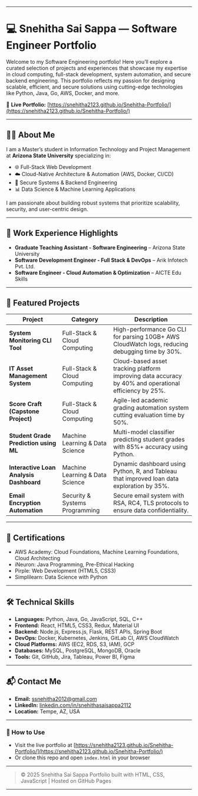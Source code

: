
---

# 💻 Snehitha Sai Sappa — Software Engineer Portfolio

Welcome to my Software Engineering portfolio! Here you’ll explore a curated selection of projects and experiences that showcase my expertise in cloud computing, full-stack development, system automation, and secure backend engineering. This portfolio reflects my passion for designing scalable, efficient, and secure solutions using cutting-edge technologies like Python, Java, Go, AWS, Docker, and more.

🔗 **Live Portfolio:** [https://snehitha2123.github.io/Snehitha-Portfolio/](https://snehitha2123.github.io/Snehitha-Portfolio/)

---

## 👩‍💻 About Me

I am a Master’s student in Information Technology and Project Management at **Arizona State University** specializing in:

* 🌐 Full-Stack Web Development
* ☁️ Cloud-Native Architecture & Automation (AWS, Docker, CI/CD)
* 🔐 Secure Systems & Backend Engineering
* 📊 Data Science & Machine Learning Applications

I am passionate about building robust systems that prioritize scalability, security, and user-centric design.

---

## 💼 Work Experience Highlights

* **Graduate Teaching Assistant - Software Engineering** – Arizona State University
* **Software Development Engineer - Full Stack & DevOps** – Arik Infotech Pvt. Ltd.
* **Software Engineer - Cloud Automation & Optimization** – AICTE Edu Skills

---

## 🚀 Featured Projects

| Project                                 | Category                        | Description                                                                                           |
| --------------------------------------- | ------------------------------- | ----------------------------------------------------------------------------------------------------- |
| **System Monitoring CLI Tool**          | Full-Stack & Cloud Computing    | High-performance Go CLI for parsing 10GB+ AWS CloudWatch logs, reducing debugging time by 30%.        |
| **IT Asset Management System**          | Full-Stack & Cloud Computing    | Cloud-based asset tracking platform improving data accuracy by 40% and operational efficiency by 25%. |
| **Score Craft (Capstone Project)**      | Full-Stack & Cloud Computing    | Agile-led academic grading automation system cutting evaluation time by 50%.                          |
| **Student Grade Prediction using ML**   | Machine Learning & Data Science | Multi-model classifier predicting student grades with 85%+ accuracy using Python.                     |
| **Interactive Loan Analysis Dashboard** | Machine Learning & Data Science | Dynamic dashboard using Python, R, and Tableau that improved loan data exploration by 35%.            |
| **Email Encryption Automation**         | Security & Systems Programming  | Secure email system with RSA, RC4, TLS protocols to ensure data confidentiality.                      |

---

## 📜 Certifications

* AWS Academy: Cloud Foundations, Machine Learning Foundations, Cloud Architecting
* iNeuron: Java Programming, Pre-Ethical Hacking
* Pirple: Web Development (HTML5, CSS3)
* Simplilearn: Data Science with Python

---

## 🛠️ Technical Skills

* **Languages:** Python, Java, Go, JavaScript, SQL, C++
* **Frontend:** React, HTML5, CSS3, Redux, Material UI
* **Backend:** Node.js, Express.js, Flask, REST APIs, Spring Boot
* **DevOps:** Docker, Kubernetes, Jenkins, GitLab CI, AWS CloudWatch
* **Cloud Platforms:** AWS (EC2, RDS, S3, IAM), GCP
* **Databases:** MySQL, PostgreSQL, MongoDB, Oracle
* **Tools:** Git, GitHub, Jira, Tableau, Power BI, Figma

---

## 📬 Contact Me

* **Email:** [ssnehitha2012@gmail.com](mailto:ssnehitha2012@gmail.com)
* **LinkedIn:** [linkedin.com/in/snehithasaisappa2112](https://www.linkedin.com/in/snehithasaisappa2112/)
* **Location:** Tempe, AZ, USA

---

### 📌 How to Use

* Visit the live portfolio at [https://snehitha2123.github.io/Snehitha-Portfolio/](https://snehitha2123.github.io/Snehitha-Portfolio/)
* Or clone this repo and open `index.html` in your browser

---

> © 2025 Snehitha Sai Sappa
> Portfolio built with HTML, CSS, JavaScript | Hosted on GitHub Pages

---

